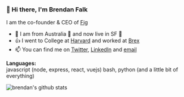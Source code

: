 ### 👋 Hi there, I'm Brendan Falk

I am the co-founder & CEO of [Fig](https://withfig.com?ref=github_brendan_profile_page)


- 📍 I am from Australia 🦘 and now live in SF 🌉
- 👍 I went to College at [Harvard](harvard.edu) and worked at [Brex](brex.com)
- 📫 You can find me on [Twitter](https://twitter.com/brendanfalk), [LinkedIn](https://www.linkedin.com/in/brendanfalk) and [email](mailto:brendan@withfig.com)

**Languages:**  
javascript (node, express, react, vuejs) bash, python (and a little bit of everything)

![brendan's github stats](https://github-readme-stats.vercel.app/api?username=brendanfalk&show_icons=true&hide=[%22issues%22])
